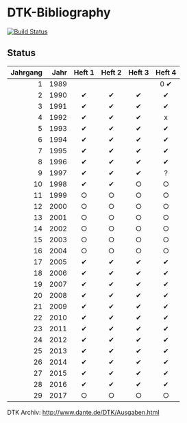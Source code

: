 # DTK-Bibliography

[![Build Status](https://travis-ci.org/dante-ev/dtk-bibliography.svg)](https://travis-ci.org/dante-ev/dtk-bibliography)

## Status

| Jahrgang | Jahr | Heft 1 | Heft 2 | Heft 3 | Heft 4 |
|     ---: | ---: |  :---: |  :---: |  :---: |  :---: |
|        1 | 1989 |        |        |        |   0 ✔  |
|        2 | 1990 |    ✔   |    ✔   |    ✔   |    ✔   |
|        3 | 1991 |    ✔   |    ✔   |    ✔   |    ✔   |
|        4 | 1992 |    ✔   |    ✔   |    ✔   |    x   |
|        5 | 1993 |    ✔   |    ✔   |    ✔   |    ✔   |
|        6 | 1994 |    ✔   |    ✔   |    ✔   |    ✔   |
|        7 | 1995 |    ✔   |    ✔   |    ✔   |    ✔   |
|        8 | 1996 |    ✔   |    ✔   |    ✔   |    ✔   |
|        9 | 1997 |    ✔   |    ✔   |    ✔   |    ?   |
|       10 | 1998 |    ✔   |    ✔   |    ○   |    ○   |
|       11 | 1999 |    ○   |    ○   |    ○   |    ○   |
|       12 | 2000 |    ○   |    ○   |    ○   |    ○   |
|       13 | 2001 |    ○   |    ○   |    ○   |    ○   |
|       14 | 2002 |    ○   |    ○   |    ○   |    ○   |
|       15 | 2003 |    ○   |    ○   |    ○   |    ○   |
|       16 | 2004 |    ○   |    ○   |    ○   |    ○   |
|       17 | 2005 |    ✔   |    ✔   |    ✔   |    ✔   |
|       18 | 2006 |    ✔   |    ✔   |    ✔   |    ✔   |
|       19 | 2007 |    ✔   |    ✔   |    ✔   |    ✔   |
|       20 | 2008 |    ✔   |    ✔   |    ✔   |    ✔   |
|       21 | 2009 |    ✔   |    ✔   |    ✔   |    ✔   |
|       22 | 2010 |    ✔   |    ✔   |    ✔   |    ✔   |
|       23 | 2011 |    ✔   |    ✔   |    ✔   |    ✔   |
|       24 | 2012 |    ✔   |    ✔   |    ✔   |    ✔   |
|       25 | 2013 |    ✔   |    ✔   |    ✔   |    ✔   |
|       26 | 2014 |    ✔   |    ✔   |    ✔   |    ✔   |
|       27 | 2015 |    ✔   |    ✔   |    ✔   |    ✔   |
|       28 | 2016 |    ✔   |    ✔   |    ✔   |    ✔   |
|       29 | 2017 |    ○   |    ○   |    ○   |    ○   |

DTK Archiv: http://www.dante.de/DTK/Ausgaben.html